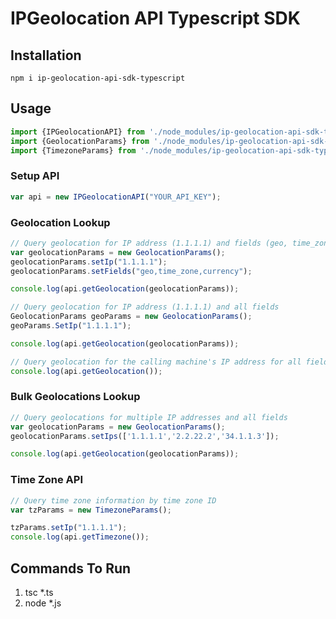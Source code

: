 # IPGeolocation API Typescript SDK

## Installation
```cli
npm i ip-geolocation-api-sdk-typescript
```
    
## Usage
```ts
import {IPGeolocationAPI} from './node_modules/ip-geolocation-api-sdk-typescript/IPGeolocationAPI';
import {GeolocationParams} from './node_modules/ip-geolocation-api-sdk-typescript/IPGeolocationAPI';
import {TimezoneParams} from './node_modules/ip-geolocation-api-sdk-typescript/IPGeolocationAPI';
```
### Setup API
```ts
var api = new IPGeolocationAPI("YOUR_API_KEY");
```

### Geolocation Lookup
```ts
// Query geolocation for IP address (1.1.1.1) and fields (geo, time_zone and currency)
var geolocationParams = new GeolocationParams();
geolocationParams.setIp("1.1.1.1"); 
geolocationParams.setFields("geo,time_zone,currency");

console.log(api.getGeolocation(geolocationParams));

// Query geolocation for IP address (1.1.1.1) and all fields
GeolocationParams geoParams = new GeolocationParams();
geoParams.SetIp("1.1.1.1");

console.log(api.getGeolocation(geolocationParams));

// Query geolocation for the calling machine's IP address for all fields
console.log(api.getGeolocation());
```

### Bulk Geolocations Lookup
```ts
// Query geolocations for multiple IP addresses and all fields
var geolocationParams = new GeolocationParams();
geolocationParams.setIps(['1.1.1.1','2.2.22.2','34.1.1.3']);

console.log(api.getGeolocation(geolocationParams));
```

### Time Zone API
```ts
// Query time zone information by time zone ID
var tzParams = new TimezoneParams();

tzParams.setIp("1.1.1.1");
console.log(api.getTimezone());
```
## Commands To Run
1. tsc *.ts
2. node *.js

